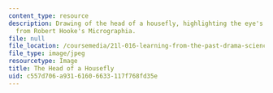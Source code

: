 ```yaml
---
content_type: resource
description: Drawing of the head of a housefly, highlighting the eye's compound structure,
  from Robert Hooke's Micrographia.
file: null
file_location: /coursemedia/21l-016-learning-from-the-past-drama-science-performance-spring-2009/c557d706a93161606633117f768fd35e_fly_eye.jpg
file_type: image/jpeg
resourcetype: Image
title: The Head of a Housefly
uid: c557d706-a931-6160-6633-117f768fd35e
---
```

